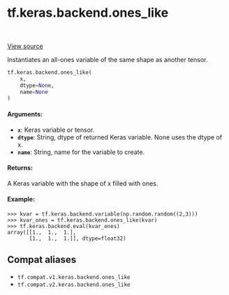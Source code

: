 <div itemscope itemtype="http://developers.google.com/ReferenceObject">
<meta itemprop="name" content="tf.keras.backend.ones_like" />
<meta itemprop="path" content="Stable" />
</div>

# tf.keras.backend.ones_like

<!-- Insert buttons and diff -->

<table class="tfo-notebook-buttons tfo-api" align="left">
</table>

<a target="_blank" href="/code/stable/tensorflow/python/keras/backend.py">View source</a>



Instantiates an all-ones variable of the same shape as another tensor.

``` python
tf.keras.backend.ones_like(
    x,
    dtype=None,
    name=None
)
```



<!-- Placeholder for "Used in" -->


#### Arguments:


* <b>`x`</b>: Keras variable or tensor.
* <b>`dtype`</b>: String, dtype of returned Keras variable.
     None uses the dtype of x.
* <b>`name`</b>: String, name for the variable to create.


#### Returns:

A Keras variable with the shape of x filled with ones.



#### Example:



```
>>> kvar = tf.keras.backend.variable(np.random.random((2,3)))
>>> kvar_ones = tf.keras.backend.ones_like(kvar)
>>> tf.keras.backend.eval(kvar_ones)
array([[1.,  1.,  1.],
       [1.,  1.,  1.]], dtype=float32)
```

## Compat aliases

* `tf.compat.v1.keras.backend.ones_like`
* `tf.compat.v2.keras.backend.ones_like`

